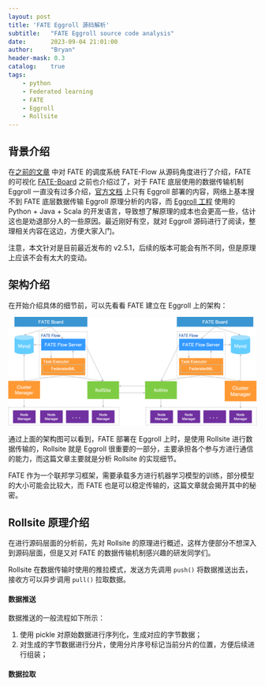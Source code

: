 ```yaml
---
layout: post
title: 'FATE Eggroll 源码解析'
subtitle:   "FATE Eggroll source code analysis"
date:       2023-09-04 21:01:00
author:     "Bryan"
header-mask: 0.3
catalog:    true
tags:
    - python
    - Federated learning
    - FATE
    - Eggroll
    - Rollsite
---
```


## 背景介绍
在[之前的文章](https://hustyichi.github.io/2023/03/08/fate-flow-loop/) 中对 FATE 的调度系统 FATE-Flow 从源码角度进行了介绍，FATE 的可视化 [FATE-Board](https://hustyichi.github.io/2023/08/23/fate-board/) 之前也介绍过了，对于 FATE 底层使用的数据传输机制 Eggroll 一直没有过多介绍，[官方文档](https://fate.readthedocs.io/en/latest/zh/architecture/#overview) 上只有 Eggroll 部署的内容，网络上基本搜不到 FATE 底层数据传输 Eggroll 原理分析的内容，而 [Eggroll 工程](https://github.com/FederatedAI/eggroll) 使用的 Python + Java + Scala 的开发语言，导致想了解原理的成本也会更高一些，估计这也是劝退部分人的一些原因。最近刚好有空，就对 Eggroll 源码进行了阅读，整理相关内容在这边，方便大家入门。

注意，本文针对是目前最近发布的 v2.5.1，后续的版本可能会有所不同，但是原理上应该不会有太大的变动。

## 架构介绍
在开始介绍具体的细节前，可以先看看 FATE 建立在 Eggroll 上的架构：

![eggroll](/img/in-post/eggroll/eggroll.png)

通过上面的架构图可以看到，FATE 部署在 Eggroll 上时，是使用 Rollsite 进行数据传输的，Rollsite 就是 Eggroll 很重要的一部分，主要承担各个参与方进行通信的能力，而这篇文章主要就是分析 Rollsite 的实现细节。

FATE 作为一个联邦学习框架，需要承载多方进行机器学习模型的训练，部分模型的大小可能会比较大，而 FATE 也是可以稳定传输的，这篇文章就会揭开其中的秘密。

## Rollsite 原理介绍
在进行源码层面的分析前，先对 Rollsite 的原理进行概述，这样方便部分不想深入到源码层面，但是又对 FATE 的数据传输机制感兴趣的研发同学们。

Rollsite 在数据传输时使用的推拉模式，发送方先调用 `push()` 将数据推送出去，接收方可以异步调用 `pull()` 拉取数据。

#### 数据推送
数据推送的一般流程如下所示：

1. 使用 pickle 对原始数据进行序列化，生成对应的字节数据；
2. 对生成的字节数据进行分片，使用分片序号标记当前分片的位置，方便后续进行组装；


#### 数据拉取



